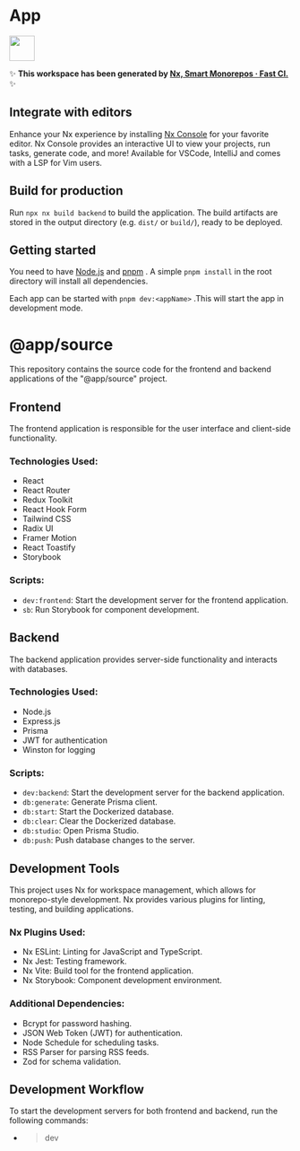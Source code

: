 # App

<a alt="Nx logo" href="https://nx.dev" target="_blank" rel="noreferrer"><img src="https://raw.githubusercontent.com/nrwl/nx/master/images/nx-logo.png" width="45"></a>

✨ **This workspace has been generated by [Nx, Smart Monorepos · Fast CI.](https://nx.dev)** ✨

## Integrate with editors

Enhance your Nx experience by installing [Nx Console](https://nx.dev/nx-console) for your favorite editor. Nx Console
provides an interactive UI to view your projects, run tasks, generate code, and more! Available for VSCode, IntelliJ and
comes with a LSP for Vim users.


## Build for production

Run `npx nx build backend` to build the application. The build artifacts are stored in the output directory (e.g. `dist/` or `build/`), ready to be deployed.

## Getting started

You need to have [Node.js](https://nodejs.org/en/) and [pnpm](https://pnpm.io/) . A simple `pnpm install` in the root directory will install all dependencies.

Each app can be started with `pnpm dev:<appName>` .This will start the app in development mode.

# @app/source

This repository contains the source code for the frontend and backend applications of the "@app/source" project.

## Frontend

The frontend application is responsible for the user interface and client-side functionality.

### Technologies Used:

- React
- React Router
- Redux Toolkit
- React Hook Form
- Tailwind CSS
- Radix UI
- Framer Motion
- React Toastify
- Storybook

### Scripts:

- `dev:frontend`: Start the development server for the frontend application.
- `sb`: Run Storybook for component development.

## Backend

The backend application provides server-side functionality and interacts with databases.

### Technologies Used:

- Node.js
- Express.js
- Prisma
- JWT for authentication
- Winston for logging

### Scripts:

- `dev:backend`: Start the development server for the backend application.
- `db:generate`: Generate Prisma client.
- `db:start`: Start the Dockerized database.
- `db:clear`: Clear the Dockerized database.
- `db:studio`: Open Prisma Studio.
- `db:push`: Push database changes to the server.

## Development Tools

This project uses Nx for workspace management, which allows for monorepo-style development. Nx provides various plugins for linting, testing, and building applications.

### Nx Plugins Used:

- Nx ESLint: Linting for JavaScript and TypeScript.
- Nx Jest: Testing framework.
- Nx Vite: Build tool for the frontend application.
- Nx Storybook: Component development environment.

### Additional Dependencies:

- Bcrypt for password hashing.
- JSON Web Token (JWT) for authentication.
- Node Schedule for scheduling tasks.
- RSS Parser for parsing RSS feeds.
- Zod for schema validation.

## Development Workflow

To start the development servers for both frontend and backend, run the following commands:

- > dev
